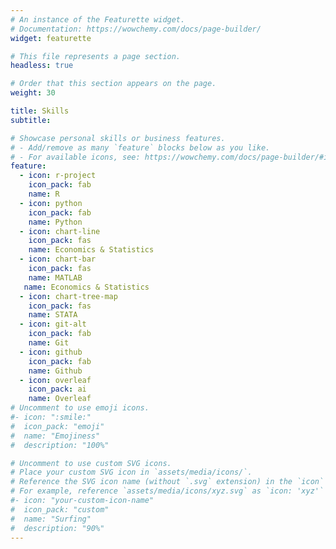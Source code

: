 ```yaml
---
# An instance of the Featurette widget.
# Documentation: https://wowchemy.com/docs/page-builder/
widget: featurette

# This file represents a page section.
headless: true

# Order that this section appears on the page.
weight: 30

title: Skills
subtitle:

# Showcase personal skills or business features.
# - Add/remove as many `feature` blocks below as you like.
# - For available icons, see: https://wowchemy.com/docs/page-builder/#icons
feature:
  - icon: r-project
    icon_pack: fab
    name: R
  - icon: python
    icon_pack: fab
    name: Python
  - icon: chart-line
    icon_pack: fas
    name: Economics & Statistics
  - icon: chart-bar
    icon_pack: fas
    name: MATLAB
   name: Economics & Statistics
  - icon: chart-tree-map
    icon_pack: fas
    name: STATA
  - icon: git-alt
    icon_pack: fab
    name: Git
  - icon: github
    icon_pack: fab
    name: Github
  - icon: overleaf
    icon_pack: ai
    name: Overleaf
# Uncomment to use emoji icons.
#- icon: ":smile:"
#  icon_pack: "emoji"
#  name: "Emojiness"
#  description: "100%"

# Uncomment to use custom SVG icons.
# Place your custom SVG icon in `assets/media/icons/`.
# Reference the SVG icon name (without `.svg` extension) in the `icon` field.
# For example, reference `assets/media/icons/xyz.svg` as `icon: 'xyz'`
#- icon: "your-custom-icon-name"
#  icon_pack: "custom"
#  name: "Surfing"
#  description: "90%"
---
```


